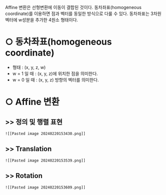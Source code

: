 Affine 변환은 선형변환에 이동이 결합된 것이다.
동차좌표(homogeneous coordinate)를 이용하면 점과 벡터를 동일한 방식으로 다룰 수 있다.
동차좌표는 3차원 벡터에 w성분을 추가한 4원소 형태이다.
# ○ 동차좌표(homogeneous coordinate)
- 형태 : (x, y, z, w)
- w = 1 일 때 : (x, y, z)에 위치한 점을 의미한다.
- w = 0 일 때 : (x, y, z) 방향의 벡터를 의미한다.

# ○ Affine 변환
## >> 정의 및 행렬 표현
	![[Pasted image 20240220153430.png]]

## >> Translation
	![[Pasted image 20240220153539.png]]

## >> Rotation
	![[Pasted image 20240220153609.png]]

